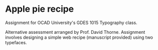# Apple pie recipe
Assignment for OCAD University's GDES 1015 Typography class.

Alternative assessment arranged by Prof. David Thorne. Assignment involves designing a simple web recipe (manuscript provided) using two typefaces.
